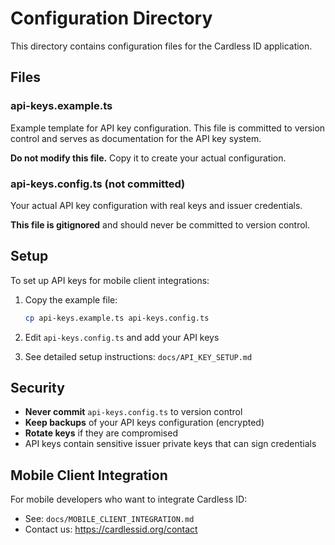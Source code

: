 # Configuration Directory

This directory contains configuration files for the Cardless ID application.

## Files

### api-keys.example.ts

Example template for API key configuration. This file is committed to version control and serves as documentation for the API key system.

**Do not modify this file.** Copy it to create your actual configuration.

### api-keys.config.ts (not committed)

Your actual API key configuration with real keys and issuer credentials.

**This file is gitignored** and should never be committed to version control.

## Setup

To set up API keys for mobile client integrations:

1. Copy the example file:

   ```bash
   cp api-keys.example.ts api-keys.config.ts
   ```

2. Edit `api-keys.config.ts` and add your API keys

3. See detailed setup instructions: `docs/API_KEY_SETUP.md`

## Security

- **Never commit** `api-keys.config.ts` to version control
- **Keep backups** of your API keys configuration (encrypted)
- **Rotate keys** if they are compromised
- API keys contain sensitive issuer private keys that can sign credentials

## Mobile Client Integration

For mobile developers who want to integrate Cardless ID:

- See: `docs/MOBILE_CLIENT_INTEGRATION.md`
- Contact us: https://cardlessid.org/contact
